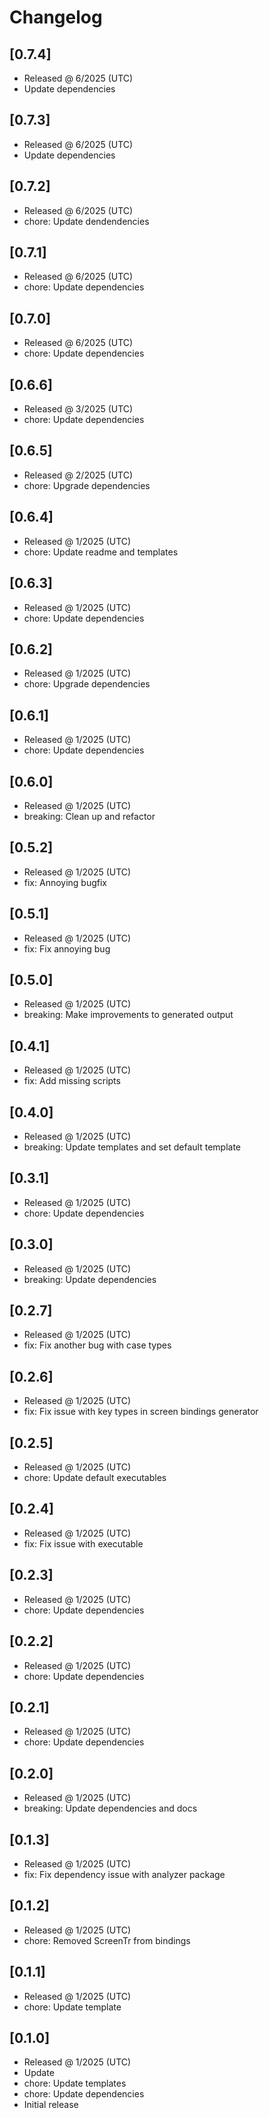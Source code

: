 # Changelog

## [0.7.4]

- Released @ 6/2025 (UTC)
- Update dependencies

## [0.7.3]

- Released @ 6/2025 (UTC)
- Update dependencies

## [0.7.2]

- Released @ 6/2025 (UTC)
- chore: Update dendendencies

## [0.7.1]

- Released @ 6/2025 (UTC)
- chore: Update dependencies

## [0.7.0]

- Released @ 6/2025 (UTC)
- chore: Update dependencies

## [0.6.6]

- Released @ 3/2025 (UTC)
- chore: Update dependencies

## [0.6.5]

- Released @ 2/2025 (UTC)
- chore: Upgrade dependencies

## [0.6.4]

- Released @ 1/2025 (UTC)
- chore: Update readme and templates

## [0.6.3]

- Released @ 1/2025 (UTC)
- chore: Update dependencies

## [0.6.2]

- Released @ 1/2025 (UTC)
- chore: Upgrade dependencies

## [0.6.1]

- Released @ 1/2025 (UTC)
- chore: Update dependencies

## [0.6.0]

- Released @ 1/2025 (UTC)
- breaking: Clean up and refactor

## [0.5.2]

- Released @ 1/2025 (UTC)
- fix: Annoying bugfix

## [0.5.1]

- Released @ 1/2025 (UTC)
- fix: Fix annoying bug

## [0.5.0]

- Released @ 1/2025 (UTC)
- breaking: Make improvements to generated output

## [0.4.1]

- Released @ 1/2025 (UTC)
- fix: Add missing scripts

## [0.4.0]

- Released @ 1/2025 (UTC)
- breaking: Update templates and set default template

## [0.3.1]

- Released @ 1/2025 (UTC)
- chore: Update dependencies

## [0.3.0]

- Released @ 1/2025 (UTC)
- breaking: Update dependencies

## [0.2.7]

- Released @ 1/2025 (UTC)
- fix: Fix another bug with case types

## [0.2.6]

- Released @ 1/2025 (UTC)
- fix: Fix issue with key types in screen bindings generator

## [0.2.5]

- Released @ 1/2025 (UTC)
- chore: Update default executables

## [0.2.4]

- Released @ 1/2025 (UTC)
- fix: Fix issue with executable

## [0.2.3]

- Released @ 1/2025 (UTC)
- chore: Update dependencies

## [0.2.2]

- Released @ 1/2025 (UTC)
- chore: Update dependencies

## [0.2.1]

- Released @ 1/2025 (UTC)
- chore: Update dependencies

## [0.2.0]

- Released @ 1/2025 (UTC)
- breaking: Update dependencies and docs

## [0.1.3]

- Released @ 1/2025 (UTC)
- fix: Fix dependency issue with analyzer package

## [0.1.2]

- Released @ 1/2025 (UTC)
- chore: Removed ScreenTr from bindings

## [0.1.1]

- Released @ 1/2025 (UTC)
- chore: Update template

## [0.1.0]

- Released @ 1/2025 (UTC)
- Update
- chore: Update templates
- chore: Update dependencies
- Initial release
